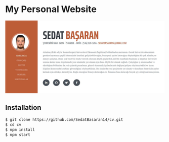 # My Personal Website

<img src="Website-screenshot.JPG" />

## Installation

```
$ git clone https://github.com/SedatBasaran14/cv.git
$ cd cv
$ npm install
$ npm start
```
